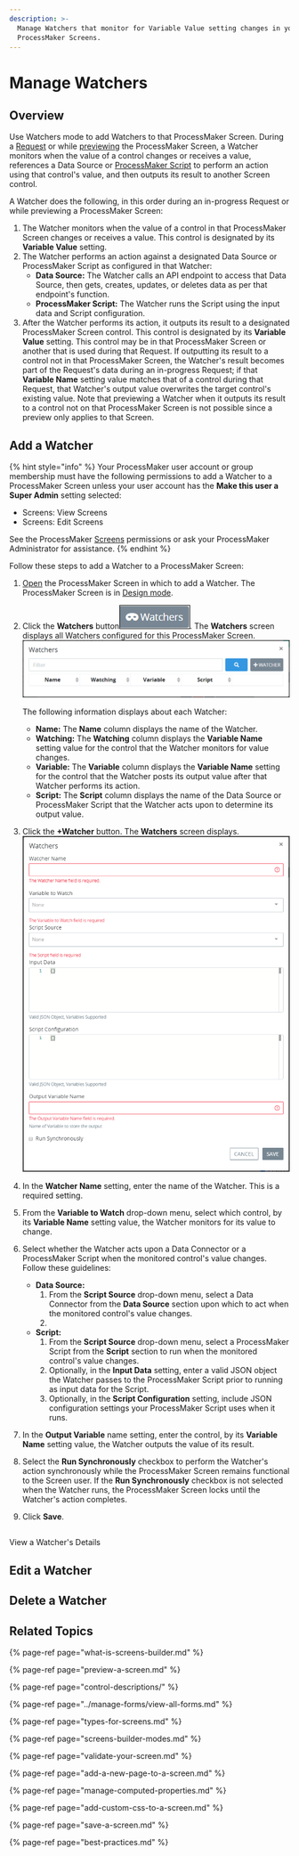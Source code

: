 ```yaml
---
description: >-
  Manage Watchers that monitor for Variable Value setting changes in your
  ProcessMaker Screens.
---
```


# Manage Watchers

## Overview

Use Watchers mode to add Watchers to that ProcessMaker Screen. During a [Request](../../../using-processmaker/requests/what-is-a-request.md) or while [previewing](screens-builder-modes.md#preview-mode) the ProcessMaker Screen, a Watcher monitors when the value of a control changes or receives a value, references a Data Source or [ProcessMaker Script](../../scripts/what-is-a-script.md) to perform an action using that control's value, and then outputs its result to another Screen control.

A Watcher does the following, in this order during an in-progress Request or while previewing a ProcessMaker Screen:

1. The Watcher monitors when the value of a control in that ProcessMaker Screen changes or receives a value. This control is designated by its **Variable Value** setting.
2. The Watcher performs an action against a designated Data Source or ProcessMaker Script as configured in that Watcher:
   * **Data Source:** The Watcher calls an API endpoint to access that Data Source, then gets, creates, updates, or deletes data as per that endpoint's function.
   * **ProcessMaker Script:** The Watcher runs the Script using the input data and Script configuration.
3. After the Watcher performs its action, it outputs its result to a designated ProcessMaker Screen control. This control is designated by its **Variable Value** setting. This control may be in that ProcessMaker Screen or another that is used during that Request. If outputting its result to a control not in that ProcessMaker Screen, the Watcher's result becomes part of the Request's data during an in-progress Request; if that **Variable Name** setting value matches that of a control during that Request, that Watcher's output value overwrites the target control's existing value. Note that previewing a Watcher when it outputs its result to a control not on that ProcessMaker Screen is not possible since a preview only applies to that Screen.

## Add a Watcher

{% hint style="info" %}
Your ProcessMaker user account or group membership must have the following permissions to add a Watcher to a ProcessMaker Screen unless your user account has the **Make this user a Super Admin** setting selected:

* Screens: View Screens
* Screens: Edit Screens

See the ProcessMaker [Screens](../../../processmaker-administration/permission-descriptions-for-users-and-groups.md#screens) permissions or ask your ProcessMaker Administrator for assistance.
{% endhint %}

Follow these steps to add a Watcher to a ProcessMaker Screen:

1. [Open](../manage-forms/view-all-forms.md) the ProcessMaker Screen in which to add a Watcher. The ProcessMaker Screen is in [Design mode](screens-builder-modes.md#editor-mode).
2. Click the **Watchers** button![](../../../.gitbook/assets/watchers-button-screens-builder-processes.png). The **Watchers** screen displays all Watchers configured for this ProcessMaker Screen.  
   ![](../../../.gitbook/assets/watchers-screen-no-watchers-screens-builder-processes.png) 

   The following information displays about each Watcher:

   * **Name:** The **Name** column displays the name of the Watcher.
   * **Watching:** The **Watching** column displays the **Variable Name** setting value for the control that the Watcher monitors for value changes.
   * **Variable:** The **Variable** column displays the **Variable Name** setting for the control that the Watcher posts its output value after that Watcher performs its action.
   * **Script:** The **Script** column displays the name of the Data Source or ProcessMaker Script that the Watcher acts upon to determine its output value.

3. Click the **+Watcher** button. The **Watchers** screen displays. ![](../../../.gitbook/assets/watchers-configuration-screens-builder-processes.png) 
4. In the **Watcher Name** setting, enter the name of the Watcher. This is a required setting.
5. From the **Variable to Watch** drop-down menu, select which control, by its **Variable Name** setting value, the Watcher monitors for its value to change.
6. Select whether the Watcher acts upon a Data Connector or a ProcessMaker Script when the monitored control's value changes. Follow these guidelines:
   * **Data Source:**
     1. From the **Script Source** drop-down menu, select a Data Connector from the **Data Source** section upon which to act when the monitored control's value changes.
     2. 
   * **Script:**
     1. From the **Script Source** drop-down menu, select a ProcessMaker Script from the **Script** section to run when the monitored control's value changes.
     2. Optionally, in the **Input Data** setting, enter a valid JSON object the Watcher passes to the ProcessMaker Script prior to running as input data for the Script.
     3. Optionally, in the **Script Configuration** setting, include JSON configuration settings your ProcessMaker Script uses when it runs.
7. In the **Output Variable** name setting, enter the control, by its **Variable Name** setting value, the Watcher outputs the value of its result.
8. Select the **Run Synchronously** checkbox to perform the Watcher's action synchronously while the ProcessMaker Screen remains functional to the Screen user. If the **Run Synchronously** checkbox is not selected when the Watcher runs, the ProcessMaker Screen locks until the Watcher's action completes.
9. Click **Save**.

## 
View a Watcher's Details



## Edit a Watcher



## Delete a Watcher



## Related Topics

{% page-ref page="what-is-screens-builder.md" %}

{% page-ref page="preview-a-screen.md" %}

{% page-ref page="control-descriptions/" %}

{% page-ref page="../manage-forms/view-all-forms.md" %}

{% page-ref page="types-for-screens.md" %}

{% page-ref page="screens-builder-modes.md" %}

{% page-ref page="validate-your-screen.md" %}

{% page-ref page="add-a-new-page-to-a-screen.md" %}

{% page-ref page="manage-computed-properties.md" %}

{% page-ref page="add-custom-css-to-a-screen.md" %}

{% page-ref page="save-a-screen.md" %}

{% page-ref page="best-practices.md" %}

